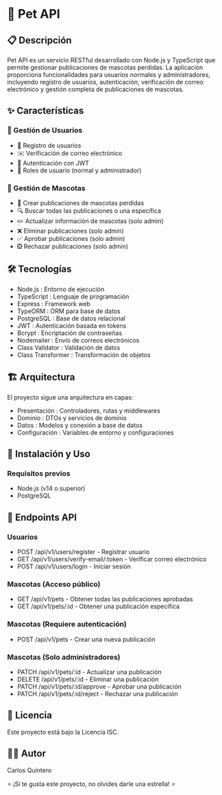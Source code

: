# 🐾 Pet API
## 📋 Descripción
Pet API es un servicio RESTful desarrollado con Node.js y TypeScript que permite gestionar publicaciones de mascotas perdidas. La aplicación proporciona funcionalidades para usuarios normales y administradores, incluyendo registro de usuarios, autenticación, verificación de correo electrónico y gestión completa de publicaciones de mascotas.

## ✨ Características
### 👤 Gestión de Usuarios
- 📝 Registro de usuarios
- ✉️ Verificación de correo electrónico
- 🔐 Autenticación con JWT
- 👑 Roles de usuario (normal y administrador)
### 🐶 Gestión de Mascotas
- 📌 Crear publicaciones de mascotas perdidas
- 🔍 Buscar todas las publicaciones o una específica
- ✏️ Actualizar información de mascotas (solo admin)
- ❌ Eliminar publicaciones (solo admin)
- ✅ Aprobar publicaciones (solo admin)
- ❎ Rechazar publicaciones (solo admin)
## 🛠️ Tecnologías
- Node.js : Entorno de ejecución
- TypeScript : Lenguaje de programación
- Express : Framework web
- TypeORM : ORM para base de datos
- PostgreSQL : Base de datos relacional
- JWT : Autenticación basada en tokens
- Bcrypt : Encriptación de contraseñas
- Nodemailer : Envío de correos electrónicos
- Class Validator : Validación de datos
- Class Transformer : Transformación de objetos
## 🏗️ Arquitectura
El proyecto sigue una arquitectura en capas:

- Presentación : Controladores, rutas y middlewares
- Dominio : DTOs y servicios de dominio
- Datos : Modelos y conexión a base de datos
- Configuración : Variables de entorno y configuraciones
## 🚀 Instalación y Uso
### Requisitos previos
- Node.js (v14 o superior)
- PostgreSQL

## 📝 Endpoints API
### Usuarios
- POST /api/v1/users/register - Registrar usuario
- GET /api/v1/users/verify-email/:token - Verificar correo electrónico
- POST /api/v1/users/login - Iniciar sesión
### Mascotas (Acceso público)
- GET /api/v1/pets - Obtener todas las publicaciones aprobadas
- GET /api/v1/pets/:id - Obtener una publicación específica
### Mascotas (Requiere autenticación)
- POST /api/v1/pets - Crear una nueva publicación
### Mascotas (Solo administradores)
- PATCH /api/v1/pets/:id - Actualizar una publicación
- DELETE /api/v1/pets/:id - Eliminar una publicación
- PATCH /api/v1/pets/:id/approve - Aprobar una publicación
- PATCH /api/v1/pets/:id/reject - Rechazar una publicación
## 📄 Licencia
Este proyecto está bajo la Licencia ISC.

## 👨‍💻 Autor
Carlos Quintero

⭐️ ¡Si te gusta este proyecto, no olvides darle una estrella! ⭐️